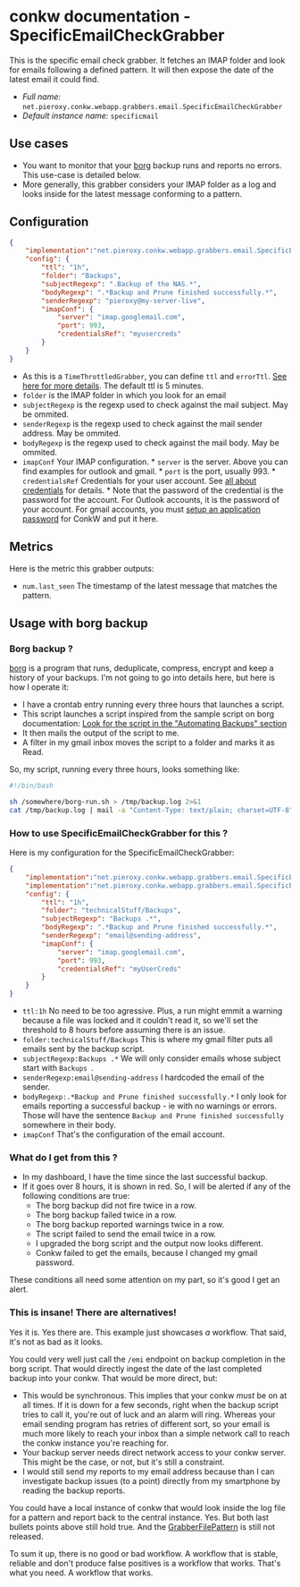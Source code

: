# conkw documentation - SpecificEmailCheckGrabber

This is the specific email check grabber. It fetches an IMAP folder and look for emails following a defined pattern. It will then expose the date of the latest email it could find.

* *Full name:* `net.pieroxy.conkw.webapp.grabbers.email.SpecificEmailCheckGrabber`
* *Default instance name:* `specificmail`

## Use cases

* You want to monitor that your [borg](https://borgbackup.readthedocs.io/en/stable/) backup runs and reports no errors. This use-case is detailed below.
* More generally, this grabber considers your IMAP folder as a log and looks inside for the latest message conforming to a pattern.

## Configuration

```json
{
    "implementation":"net.pieroxy.conkw.webapp.grabbers.email.SpecificEmailCheckGrabber",
    "config": {
        "ttl": "1h",
        "folder": "Backups",
        "subjectRegexp": ".Backup of the NAS.*",
        "bodyRegexp": ".*Backup and Prune finished successfully.*",
        "senderRegexp": "pieroxy@my-server-live",
        "imapConf": {
            "server": "imap.googlemail.com",
            "port": 993,
            "credentialsRef": "myusercreds"
        }
    }
}
```

* As this is a `TimeThrottledGrabber`, you can define `ttl` and `errorTtl`. [See here for more details](CONFIGURE.md). The default ttl is 5 minutes.
* `folder` is the IMAP folder in which you look for an email
* `subjectRegexp` is the regexp used to check against the mail subject. May be ommited.
* `senderRegexp` is the regexp used to check against the mail sender address. May be ommited.
* `bodyRegexp` is the regexp used to check against the mail body. May be ommited.
* `imapConf` Your IMAP configuration.
      * `server` is the server. Above you can find examples for outlook and gmail.
      * `port` is the port, usually 993.
      * `credentialsRef` Credentials for your user account. See [all about credentials](CONCEPTS_CREDS.md) for details.
      * Note that the password of the credential is the password for the account. For Outlook accounts, it is the password of your account. For gmail accounts, you must [setup an application password](https://support.google.com/accounts/answer/185833) for ConkW and put it here.



## Metrics

Here is the metric this grabber outputs:

* `num.last_seen` The timestamp of the latest message that matches the pattern.

## Usage with borg backup

### Borg backup ?

[borg](https://borgbackup.readthedocs.io/en/stable/) is a program that runs, deduplicate, compress, encrypt and keep a history of your backups. I'm not going to go into details here, but here is how I operate it:

* I have a crontab entry running every three hours that launches a script.
* This script launches a script inspired from the sample script on borg documentation: [Look for the script in the "Automating Backups" section](https://borgbackup.readthedocs.io/en/stable/quickstart.html#automating-backups)
* It then mails the output of the script to me.
* A filter in my gmail inbox moves the script to a folder and marks it as Read.

So, my script, running every three hours, looks something like:
```sh
#!/bin/bash

sh /somewhere/borg-run.sh > /tmp/backup.log 2>&1
cat /tmp/backup.log | mail -a "Content-Type: text/plain; charset=UTF-8" -s "Backups `date`" my_email@gmail.com
```

### How to use SpecificEmailCheckGrabber for this ?

Here is my configuration for the SpecificEmailCheckGrabber:

```json
{
    "implementation":"net.pieroxy.conkw.webapp.grabbers.email.SpecificEmailCheckGrabber",
    "implementation":"net.pieroxy.conkw.webapp.grabbers.email.SpecificEmailCheckGrabber",
    "config": {
        "ttl": "1h",
        "folder": "technicalStuff/Backups",
        "subjectRegexp": "Backups .*",
        "bodyRegexp": ".*Backup and Prune finished successfully.*",
        "senderRegexp": "email@sending-address",
        "imapConf": {
            "server": "imap.googlemail.com",
            "port": 993,
            "credentialsRef": "myUserCreds"
        }
    }
}
```

* `ttl:1h` No need to be too agressive. Plus, a run might emmit a warning because a file was locked and it couldn't read it, so we'll set the threshold to 8 hours before assuming there is an issue.
* `folder:technicalStuff/Backups` This is where my gmail filter puts all emails sent by the backup script.
* `subjectRegexp:Backups .*` We will only consider emails whose subject start with `Backups `.
* `senderRegexp:email@sending-address` I hardcoded the email of the sender.
* `bodyRegexp:.*Backup and Prune finished successfully.*` I only look for emails reporting a successful backup - ie with no warnings or errors. Those will have the sentence `Backup and Prune finished successfully` somewhere in their body.
* `imapConf` That's the configuration of the email account.

### What do I get from this ?

* In my dashboard, I have the time since the last successful backup.
* If it goes over 8 hours, it is shown in red. So, I will be alerted if any of the following conditions are true:
    * The borg backup did not fire twice in a row.
    * The borg backup failed twice in a row.
    * The borg backup reported warnings twice in a row.
    * The script failed to send the email twice in a row.
    * I upgraded the borg script and the output now looks different.
    * Conkw failed to get the emails, because I changed my gmail password.

These conditions all need some attention on my part, so it's good I get an alert.

### This is insane! There are alternatives!

Yes it is. Yes there are. This example just showcases *a* workflow. That said, it's not as bad as it looks.

You could very well just call the `/emi` endpoint on backup completion in the borg script. That would directly ingest the date of the last completed backup into your conkw. That would be more direct, but:

* This would be synchronous. This implies that your conkw *must* be on at all times. If it is down for a few seconds, right when the backup script tries to call it, you're out of luck and an alarm will ring. Whereas your email sending program has retries of different sort, so your email is much more likely to reach your inbox than a simple network call to reach the conkw instance you're reaching for.
* Your backup server needs direct network access to your conkw server. This might be the case, or not, but it's still a constraint.
* I would still send my reports to my email address because than I can investigate backup issues (to a point) directly from my smartphone by reading the backup reports.

You could have a local instance of conkw that would look inside the log file for a pattern and report back to the central instance. Yes. But both last bullets points above still hold true. And the [GrabberFilePattern](GRABBER_FILE_PATTERN.md) is still not released.

To sum it up, there is no good or bad workflow. A workflow that is stable, reliable and don't produce false positives is a workflow that works. That's what you need. A workflow that works.

